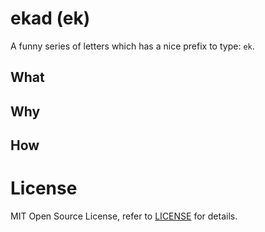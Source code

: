 # ekad (ek)

A funny series of letters which has a nice prefix to type: `ek`.

## What

## Why

## How

# License

MIT Open Source License, refer to [LICENSE](./LICENSE) for details.
